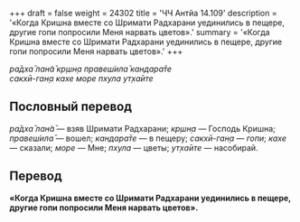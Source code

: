 +++
draft = false
weight = 24302
title = 'ЧЧ Антйа 14.109'
description = '«Когда Кришна вместе со Шримати Радхарани уединились в пещере, другие гопи попросили Меня нарвать цветов».'
summary = '«Когда Кришна вместе со Шримати Радхарани уединились в пещере, другие гопи попросили Меня нарвать цветов».'
+++

_ра̄дха̄ лан̃а̄ кр̣шн̣а правеш́ила̄ кандара̄те  
сакхӣ-ган̣а кахе море пхула ут̣ха̄ите_

## Пословный перевод

_ра̄дха̄_ _лан̃а̄_ — взяв Шримати Радхарани; _кр̣шн̣а_ — Господь Кришна; _правеш́ила̄_ — вошел; _кандара̄те_ — в пещеру; _сакхӣ_\-_ган̣а_ — _гопи_; _кахе_ — сказали; _море_ — Мне; _пхула_ — цветы; _ут̣ха̄ите_ — насобирай.

## Перевод

**«Когда Кришна вместе со Шримати Радхарани уединились в пещере, другие гопи попросили Меня нарвать цветов».**
